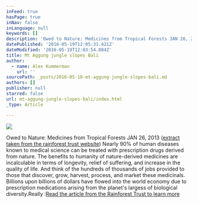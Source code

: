 ```yaml
---
inFeed: true
hasPage: true
inNav: false
inLanguage: null
keywords: []
description: 'Owed to Nature: Medicines from Tropical Forests JAN 26, 2013 (extract taken from the rainforest trust website) Nearly 90% of human diseases known to medical science can be treated with prescription drugs derived from nature. The benefits to humanity of nature-derived medicines are incalculable in terms of longevity, relief of suffering, and increase in the quality of life. And think of the hundreds of thousands of jobs provided to those that discover, grow, harvest, process, and market these medicinals. Billions upon billions of dollars have flowed into the world economy due to prescription medications arising from the planet’s largess of biological diversity.Really :Read the article from the Rainforest Trust to learn more'
datePublished: '2016-05-19T12:05:31.421Z'
dateModified: '2016-05-19T12:03:54.084Z'
title: Mt Aggung jungle slopes Bali
author:
  - name: Alex Kummerman
    url: ''
sourcePath: _posts/2016-05-18-mt-aggung-jungle-slopes-bali.md
authors: []
publisher: null
starred: false
url: mt-aggung-jungle-slopes-bali/index.html
_type: Article

---
```

![](https://the-grid-user-content.s3-us-west-2.amazonaws.com/33a8da96-eb39-4c61-a7bd-060fe5f4d2b0.jpg)

Owed to Nature: Medicines from Tropical Forests JAN 26, 2013 ([extract taken from the rainforest trust website][0]) Nearly 90% of human diseases known to medical science can be treated with prescription drugs derived from nature. The benefits to humanity of nature-derived medicines are incalculable in terms of longevity, relief of suffering, and increase in the quality of life. And think of the hundreds of thousands of jobs provided to those that discover, grow, harvest, process, and market these medicinals. Billions upon billions of dollars have flowed into the world economy due to prescription medications arising from the planet's largess of biological diversity.Really :[Read the article from the Rainforest Trust to learn more][0]

[0]: https://www.rainforesttrust.org/news/owed-to-nature-medicines-from-tropical-forests/